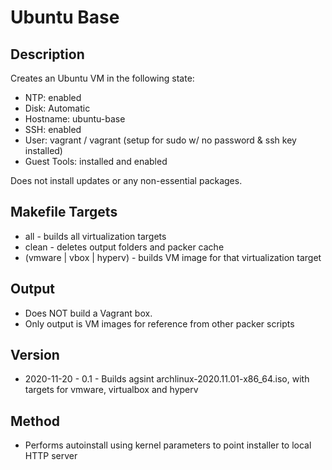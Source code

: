 Ubuntu Base
===========

Description
-----------
Creates an Ubuntu VM in the following state:
- NTP: enabled
- Disk: Automatic
- Hostname: ubuntu-base
- SSH: enabled
- User: vagrant / vagrant (setup for sudo w/ no password & ssh key installed)
- Guest Tools: installed and enabled

Does not install updates or any non-essential packages.

Makefile Targets
----------------
* all - builds all virtualization targets
* clean - deletes output folders and packer cache
* (vmware | vbox | hyperv) - builds VM image for that virtualization target

Output
------
* Does NOT build a Vagrant box.
* Only output is VM images for reference from other packer scripts

Version
-------
* 2020-11-20 - 0.1 - Builds agsint archlinux-2020.11.01-x86_64.iso, with targets for vmware, virtualbox and hyperv

Method
------
- Performs autoinstall using kernel parameters to point installer to local HTTP server